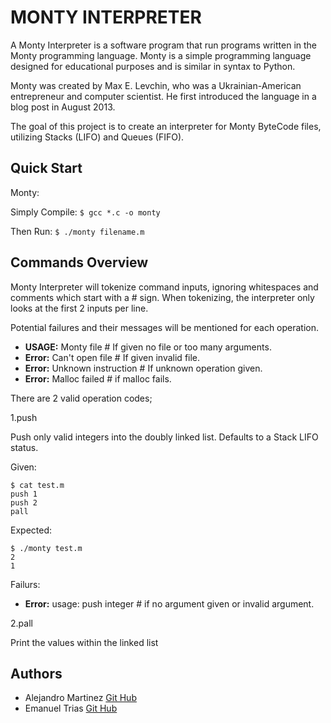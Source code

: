 # MONTY INTERPRETER


A Monty Interpreter is a software program that run programs written in the Monty programming language. 
Monty is a simple programming language designed for educational purposes and is similar in syntax to Python.

Monty was created by Max E. Levchin, who was a Ukrainian-American entrepreneur and computer scientist. He first introduced the language in a blog post in August 2013.

The goal of this project is to create an interpreter for Monty ByteCode files, utilizing Stacks (LIFO) and Queues (FIFO).

## Quick Start

Monty:

Simply Compile: `$ gcc *.c -o monty`

Then Run: `$ ./monty filename.m`

## Commands Overview

 Monty Interpreter will tokenize command inputs, ignoring whitespaces and comments which start with a # sign. When tokenizing, the interpreter only looks at the first 2 inputs per line.

 Potential failures and their messages will be mentioned for each operation.

* __USAGE:__ Monty file # If given no file or too many arguments.
* __Error:__ Can't open file # If given invalid file.
* __Error:__ Unknown instruction # If unknown operation given.
* __Error:__ Malloc failed # if malloc fails.

There are 2 valid operation codes;

1.push

Push only valid integers into the doubly linked list. Defaults to a Stack LIFO status.

Given:

```
$ cat test.m
push 1
push 2
pall

```
Expected:

```
$ ./monty test.m
2
1

```
Failurs:

* __Error:__ usage: push integer # if no argument given or invalid argument.

2.pall

  Print the values within the linked list



















## Authors

* Alejandro Martinez [Git Hub](https://github.com/alemao51092)
* Emanuel Trias [Git Hub](https://github.com/KrasniKot)